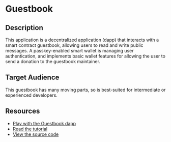 # Guestbook

## Description

This application is a decentralized application (dapp) that interacts with a smart contract guestbook, allowing users to read and write public messages. A passkey-enabled smart wallet is managing user authentication, and implements basic wallet features for allowing the user to send a donation to the guestbook maintainer.

## Target Audience

This guestbook has many moving parts, so is best-suited for intermediate or experienced developers.

## Resources

- [Play with the Guestbook dapp](https://ye-olde-guestbook.vercel.app)
- [Read the tutorial](https://developers.stellar.org/docs/build/apps/guestbook)
- [View the source code](https://github.com/elliotfriend/ye-olde-guestbook)

